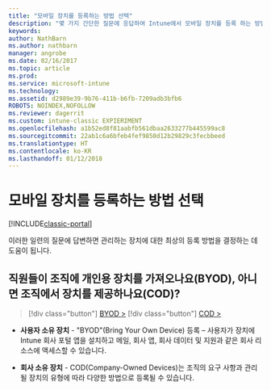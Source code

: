 ```yaml
---
title: "모바일 장치를 등록하는 방법 선택"
description: "몇 가지 간단한 질문에 응답하여 Intune에서 모바일 장치를 등록 하는 방법 결정"
keywords: 
author: NathBarn
ms.author: nathbarn
manager: angrobe
ms.date: 02/16/2017
ms.topic: article
ms.prod: 
ms.service: microsoft-intune
ms.technology: 
ms.assetid: d2989e39-9b76-411b-b6fb-7209adb3bfb6
ROBOTS: NOINDEX,NOFOLLOW
ms.reviewer: dagerrit
ms.custom: intune-classic EXPIERIMENT
ms.openlocfilehash: a1b52ed8f81aabfb561dbaa2633277b445599ac8
ms.sourcegitcommit: 22ab1c6a6bfeb4fef9850d12b29829c3fecbbeed
ms.translationtype: HT
ms.contentlocale: ko-KR
ms.lasthandoff: 01/12/2018
---
```

# <a name="choose-how-to-enroll-mobile-devices"></a>모바일 장치를 등록하는 방법 선택

[!INCLUDE[classic-portal](../includes/classic-portal.md)]

이러한 일련의 질문에 답변하면 관리하는 장치에 대한 최상의 등록 방법을 결정하는 데 도움이 됩니다.

## <a name="do-employees-bring-their-own-devices-byod-or-are-devices-provided-by-your-organization-cod"></a>**직원들이 조직에 개인용 장치를 가져오나요(BYOD), 아니면 조직에서 장치를 제공하나요(COD)?**

> [!div class="button"]
[BYOD >](choose-how-to-enroll-devices2.md)
> [!div class="button"]
[COD >](choose-how-to-enroll-devices3.md)

- **사용자 소유 장치** - "BYOD"(Bring Your Own Device) 등록 – 사용자가 장치에 Intune 회사 포털 앱을 설치하고 메일, 회사 앱, 회사 데이터 및 지원과 같은 회사 리소스에 액세스할 수 있습니다.  

- **회사 소유 장치** - COD(Company-Owned Devices)는 조직의 요구 사항과 관리될 장치의 유형에 따라 다양한 방법으로 등록될 수 있습니다.
